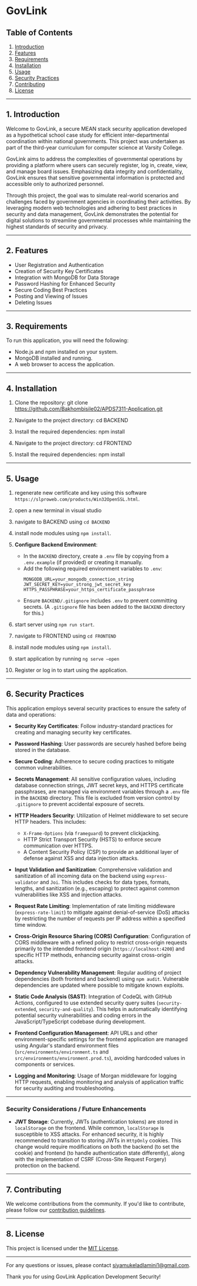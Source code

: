 # GovLink

## Table of Contents
1. [Introduction](#introduction)
2. [Features](#features)
3. [Requirements](#requirements)
4. [Installation](#installation)
5. [Usage](#usage)
6. [Security Practices](#security-practices)
7. [Contributing](#contributing)
8. [License](#license)

---

## 1. Introduction <a name="introduction"></a>

Welcome to GovLink, a secure MEAN stack security application developed as a hypothetical school case study for efficient inter-departmental coordination within national governments. This project was undertaken as part of the third-year curriculum for computer science at Varsity College.

GovLink aims to address the complexities of governmental operations by providing a platform where users can securely register, log in, create, view, and manage board issues. Emphasizing data integrity and confidentiality, GovLink ensures that sensitive governmental information is protected and accessible only to authorized personnel.

Through this project, the goal was to simulate real-world scenarios and challenges faced by government agencies in coordinating their activities. By leveraging modern web technologies and adhering to best practices in security and data management, GovLink demonstrates the potential for digital solutions to streamline governmental processes while maintaining the highest standards of security and privacy.

---

## 2. Features <a name="features"></a>

- User Registration and Authentication
- Creation of Security Key Certificates
- Integration with MongoDB for Data Storage
- Password Hashing for Enhanced Security
- Secure Coding Best Practices
- Posting and Viewing of Issues
- Deleting Issues

---

## 3. Requirements <a name="requirements"></a>

To run this application, you will need the following:

- Node.js and npm installed on your system.
- MongoDB installed and running.
- A web browser to access the application.

---

## 4. Installation <a name="installation"></a>

1. Clone the repository:
git clone https://github.com/Bakhombisile02/APDS7311-Application.git

2. Navigate to the project directory:
cd BACKEND

3. Install the required dependencies:
npm install

4. Navigate to the project directory:
cd FRONTEND

5. Install the required dependencies:
npm install


---

## 5. Usage <a name="usage"></a>

1. regenerate new certificate and key using this software `https://slproweb.com/products/Win32OpenSSL.html`.

2. open a new terminal in visual studio

3. navigate to BACKEND using `cd BACKEND`
   
4. install node modules using `npm install`.

5. **Configure Backend Environment**:
   - In the `BACKEND` directory, create a `.env` file by copying from a `.env.example` (if provided) or creating it manually.
   - Add the following required environment variables to `.env`:
     ```
     MONGODB_URL=your_mongodb_connection_string
     JWT_SECRET_KEY=your_strong_jwt_secret_key
     HTTPS_PASSPHRASE=your_https_certificate_passphrase
     ```
   - Ensure `BACKEND/.gitignore` includes `.env` to prevent committing secrets. (A `.gitignore` file has been added to the `BACKEND` directory for this.)

6. start server using `npm run start`.

7. navigate to FRONTEND using `cd FRONTEND`

7. install node modules using `npm install`.
    
8. start application by running `ng serve –open`

9. Register or log in to start using the application.

---

## 6. Security Practices <a name="security-practices"></a>

This application employs several security practices to ensure the safety of data and operations:

- **Security Key Certificates**: Follow industry-standard practices for creating and managing security key certificates.

- **Password Hashing**: User passwords are securely hashed before being stored in the database.

- **Secure Coding**: Adherence to secure coding practices to mitigate common vulnerabilities.

- **Secrets Management**: All sensitive configuration values, including database connection strings, JWT secret keys, and HTTPS certificate passphrases, are managed via environment variables through a `.env` file in the `BACKEND` directory. This file is excluded from version control by `.gitignore` to prevent accidental exposure of secrets.
  
- **HTTP Headers Security**: Utilization of Helmet middleware to set secure HTTP headers. This includes:
    - `X-Frame-Options` (via `frameguard`) to prevent clickjacking.
    - HTTP Strict Transport Security (HSTS) to enforce secure communication over HTTPS.
    - A Content Security Policy (CSP) to provide an additional layer of defense against XSS and data injection attacks.

- **Input Validation and Sanitization**: Comprehensive validation and sanitization of all incoming data on the backend using `express-validator` and `Joi`. This includes checks for data types, formats, lengths, and sanitization (e.g., escaping) to protect against common vulnerabilities like XSS and injection attacks.

- **Request Rate Limiting**: Implementation of rate limiting middleware (`express-rate-limit`) to mitigate against denial-of-service (DoS) attacks by restricting the number of requests per IP address within a specified time window.

- **Cross-Origin Resource Sharing (CORS) Configuration**: Configuration of CORS middleware with a refined policy to restrict cross-origin requests primarily to the intended frontend origin (`https://localhost:4200`) and specific HTTP methods, enhancing security against cross-origin attacks.

- **Dependency Vulnerability Management**: Regular auditing of project dependencies (both frontend and backend) using `npm audit`. Vulnerable dependencies are updated where possible to mitigate known exploits.

- **Static Code Analysis (SAST)**: Integration of CodeQL with GitHub Actions, configured to use extended security query suites (`security-extended`, `security-and-quality`). This helps in automatically identifying potential security vulnerabilities and coding errors in the JavaScript/TypeScript codebase during development.

- **Frontend Configuration Management**: API URLs and other environment-specific settings for the frontend application are managed using Angular's standard environment files (`src/environments/environment.ts` and `src/environments/environment.prod.ts`), avoiding hardcoded values in components or services.

- **Logging and Monitoring**: Usage of Morgan middleware for logging HTTP requests, enabling monitoring and analysis of application traffic for security auditing and troubleshooting.

---

### Security Considerations / Future Enhancements

- **JWT Storage**: Currently, JWTs (authentication tokens) are stored in `localStorage` on the frontend. While common, `localStorage` is susceptible to XSS attacks. For enhanced security, it is highly recommended to transition to storing JWTs in `HttpOnly` cookies. This change would require modifications on both the backend (to set the cookie) and frontend (to handle authentication state differently), along with the implementation of CSRF (Cross-Site Request Forgery) protection on the backend.

---

## 7. Contributing <a name="contributing"></a>

We welcome contributions from the community. If you'd like to contribute, please follow our [contribution guidelines](CONTRIBUTING.md).

---

## 8. License <a name="license"></a>

This project is licensed under the [MIT License](LICENSE).

---

For any questions or issues, please contact [siyamukeladlamini1@gmail.com](mailto:siyamukeladlamini1@gmail.com).

Thank you for using GovLink Application Development Security!

